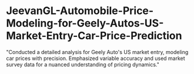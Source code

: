 # JeevanGL-Automobile-Price-Modeling-for-Geely-Autos-US-Market-Entry-Car-Price-Prediction
 "Conducted a detailed analysis for Geely Auto's US market entry, modeling car prices with precision. Emphasized variable accuracy and used market survey data for a nuanced understanding of pricing dynamics."
